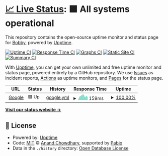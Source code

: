 # [📈 Live Status](https://xanzhu.github.io/monitor): <!--live status--> **🟩 All systems operational**

This repository contains the open-source uptime monitor and status page for [Bobby](https://xanzhu.com), powered by [Upptime](https://github.com/upptime/upptime).

[![Uptime CI](https://github.com/xanzhu/monitor/workflows/Uptime%20CI/badge.svg)](https://github.com/xanzhu/monitor/actions?query=workflow%3A%22Uptime+CI%22)
[![Response Time CI](https://github.com/xanzhu/monitor/workflows/Response%20Time%20CI/badge.svg)](https://github.com/xanzhu/monitor/actions?query=workflow%3A%22Response+Time+CI%22)
[![Graphs CI](https://github.com/xanzhu/monitor/workflows/Graphs%20CI/badge.svg)](https://github.com/xanzhu/monitor/actions?query=workflow%3A%22Graphs+CI%22)
[![Static Site CI](https://github.com/xanzhu/monitor/workflows/Static%20Site%20CI/badge.svg)](https://github.com/xanzhu/monitor/actions?query=workflow%3A%22Static+Site+CI%22)
[![Summary CI](https://github.com/xanzhu/monitor/workflows/Summary%20CI/badge.svg)](https://github.com/xanzhu/monitor/actions?query=workflow%3A%22Summary+CI%22)

With [Upptime](https://upptime.js.org), you can get your own unlimited and free uptime monitor and status page, powered entirely by a GitHub repository. We use [Issues](https://github.com/xanzhu/monitor/issues) as incident reports, [Actions](https://github.com/xanzhu/monitor/actions) as uptime monitors, and [Pages](https://xanzhu.github.io/monitor) for the status page.

<!--start: status pages-->
<!-- This summary is generated by Upptime (https://github.com/upptime/upptime) -->
<!-- Do not edit this manually, your changes will be overwritten -->
<!-- prettier-ignore -->
| URL | Status | History | Response Time | Uptime |
| --- | ------ | ------- | ------------- | ------ |
| <img alt="" src="https://icons.duckduckgo.com/ip3/google.com.ico" height="13"> [Google](https://google.com) | 🟩 Up | [google.yml](https://github.com/xanzhu/monitor/commits/HEAD/history/google.yml) | <details><summary><img alt="Response time graph" src="./graphs/google/response-time-week.png" height="20"> 159ms</summary><br><a href="https://xanzhu.github.io/monitor/history/google"><img alt="Response time 173" src="https://img.shields.io/endpoint?url=https%3A%2F%2Fraw.githubusercontent.com%2Fxanzhu%2Fmonitor%2FHEAD%2Fapi%2Fgoogle%2Fresponse-time.json"></a><br><a href="https://xanzhu.github.io/monitor/history/google"><img alt="24-hour response time 150" src="https://img.shields.io/endpoint?url=https%3A%2F%2Fraw.githubusercontent.com%2Fxanzhu%2Fmonitor%2FHEAD%2Fapi%2Fgoogle%2Fresponse-time-day.json"></a><br><a href="https://xanzhu.github.io/monitor/history/google"><img alt="7-day response time 159" src="https://img.shields.io/endpoint?url=https%3A%2F%2Fraw.githubusercontent.com%2Fxanzhu%2Fmonitor%2FHEAD%2Fapi%2Fgoogle%2Fresponse-time-week.json"></a><br><a href="https://xanzhu.github.io/monitor/history/google"><img alt="30-day response time 167" src="https://img.shields.io/endpoint?url=https%3A%2F%2Fraw.githubusercontent.com%2Fxanzhu%2Fmonitor%2FHEAD%2Fapi%2Fgoogle%2Fresponse-time-month.json"></a><br><a href="https://xanzhu.github.io/monitor/history/google"><img alt="1-year response time 173" src="https://img.shields.io/endpoint?url=https%3A%2F%2Fraw.githubusercontent.com%2Fxanzhu%2Fmonitor%2FHEAD%2Fapi%2Fgoogle%2Fresponse-time-year.json"></a></details> | <details><summary><a href="https://xanzhu.github.io/monitor/history/google">100.00%</a></summary><a href="https://xanzhu.github.io/monitor/history/google"><img alt="All-time uptime 100.00%" src="https://img.shields.io/endpoint?url=https%3A%2F%2Fraw.githubusercontent.com%2Fxanzhu%2Fmonitor%2FHEAD%2Fapi%2Fgoogle%2Fuptime.json"></a><br><a href="https://xanzhu.github.io/monitor/history/google"><img alt="24-hour uptime 100.00%" src="https://img.shields.io/endpoint?url=https%3A%2F%2Fraw.githubusercontent.com%2Fxanzhu%2Fmonitor%2FHEAD%2Fapi%2Fgoogle%2Fuptime-day.json"></a><br><a href="https://xanzhu.github.io/monitor/history/google"><img alt="7-day uptime 100.00%" src="https://img.shields.io/endpoint?url=https%3A%2F%2Fraw.githubusercontent.com%2Fxanzhu%2Fmonitor%2FHEAD%2Fapi%2Fgoogle%2Fuptime-week.json"></a><br><a href="https://xanzhu.github.io/monitor/history/google"><img alt="30-day uptime 100.00%" src="https://img.shields.io/endpoint?url=https%3A%2F%2Fraw.githubusercontent.com%2Fxanzhu%2Fmonitor%2FHEAD%2Fapi%2Fgoogle%2Fuptime-month.json"></a><br><a href="https://xanzhu.github.io/monitor/history/google"><img alt="1-year uptime 100.00%" src="https://img.shields.io/endpoint?url=https%3A%2F%2Fraw.githubusercontent.com%2Fxanzhu%2Fmonitor%2FHEAD%2Fapi%2Fgoogle%2Fuptime-year.json"></a></details>

<!--end: status pages-->

[**Visit our status website →**](https://xanzhu.github.io/monitor)

## 📄 License

- Powered by: [Upptime](https://github.com/upptime/upptime)
- Code: [MIT](./LICENSE) © [Anand Chowdhary](https://anandchowdhary.com), supported by [Pabio](https://pabio.com)
- Data in the `./history` directory: [Open Database License](https://opendatacommons.org/licenses/odbl/1-0/)
